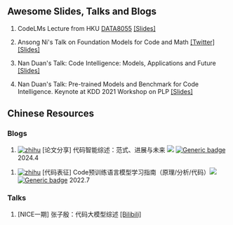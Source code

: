 ## Awesome Slides, Talks and Blogs


1. CodeLMs Lecture from HKU [DATA8055](https://taoyds.github.io/courses/data8005) [[Slides]](https://drive.google.com/file/d/1ecR3Awv6wS2ZzkU2zJ4uC8JRCZRhQ1Pc/view?usp=sharing)

2. Ansong Ni's Talk on Foundation Models for Code and Math [[Twitter]](https://twitter.com/AnsongNi/status/1742686969166225499) [[Slides]](https://drive.google.com/file/d/1yBWCpfBmcTfQ_4Ys1u3g0NOjU3DedZ21/view?usp=sharing)

3. Nan Duan's Talk: Code Intelligence: Models, Applications and Future [[Slides]](https://github.com/nanduan/nanduan.github.io/blob/main/Code%20Intelligence%20Models%2C%20Applications%20and%20Future.pdf)

4. Nan Duan's Talk: Pre-trained Models and Benchmark for Code Intelligence. Keynote at KDD 2021 Workshop on PLP [[Slides]](https://github.com/nanduan/nanduan.github.io/blob/main/Pre-trained%20Models%20and%20Benchmark%20for%20Code%20Intelligence.KDD%20keynote%202021.pdf)


## Chinese Resources

### Blogs

1. [![zhihu](https://img.shields.io/badge/dynamic/json?label=upvotes&style=social&logo=zhihu&query=$.voteup_count&url=https://www.zhihu.com/api/v4/articles/690777060)](https://zhuanlan.zhihu.com/p/690777060) [论文分享] 代码智能综述：范式、进展与未来 
<a href = "https://zhuanlan.zhihu.com/p/690777060"><img src="https://img.shields.io/badge/-%E7%9F%A5%E4%B9%8E-%232f6be0" target="_blank"></a> [![Generic badge](https://img.shields.io/badge/WeChat-AINLP解读-green.svg?logo=wechat)](https://mp.weixin.qq.com/s/_rbcz3IQ2cZn6IznFZQTNg) 2024.4 
 
 <!-- [[AINLP中文解读]](https://mp.weixin.qq.com/s/_rbcz3IQ2cZn6IznFZQTNg) -->

1. [![zhihu](https://img.shields.io/badge/dynamic/json?label=upvotes&style=social&logo=zhihu&query=$.voteup_count&url=https://www.zhihu.com/api/v4/articles/539929943)](https://zhuanlan.zhihu.com/p/539929943) [代码表征] Code预训练语言模型学习指南（原理/分析/代码）<a href = "https://zhuanlan.zhihu.com/p/539929943"><img src="https://img.shields.io/badge/-%E7%9F%A5%E4%B9%8E-%232f6be0" target="_blank"></a> 
[![Generic badge](https://img.shields.io/badge/WeChat-PaperWeekly解读-green.svg?logo=wechat)](https://mp.weixin.qq.com/s/kQ3ARDM06mKnYdzEwuzVLg)
2022.7

### Talks

1. [NICE一期] 张子殷：代码大模型综述 [[Bilibili]](https://www.bilibili.com/video/BV1TH4y1y7i9/)